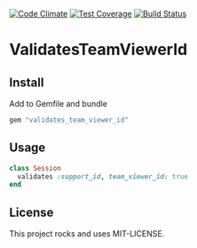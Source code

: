 [![Code Climate](https://codeclimate.com/github/kaspernj/validates_team_viewer_id/badges/gpa.svg)](https://codeclimate.com/github/kaspernj/validates_team_viewer_id)
[![Test Coverage](https://codeclimate.com/github/kaspernj/validates_team_viewer_id/badges/coverage.svg)](https://codeclimate.com/github/kaspernj/validates_team_viewer_id)
[![Build Status](https://img.shields.io/shippable/54b03002d46935d5fbc1f577.svg)](https://app.shippable.com/projects/54b03002d46935d5fbc1f577/builds/latest)

# ValidatesTeamViewerId

## Install

Add to Gemfile and bundle

```ruby
gem "validates_team_viewer_id"
```


## Usage

```ruby
class Session
  validates :support_id, team_viewer_id: true
end
```


## License

This project rocks and uses MIT-LICENSE.
